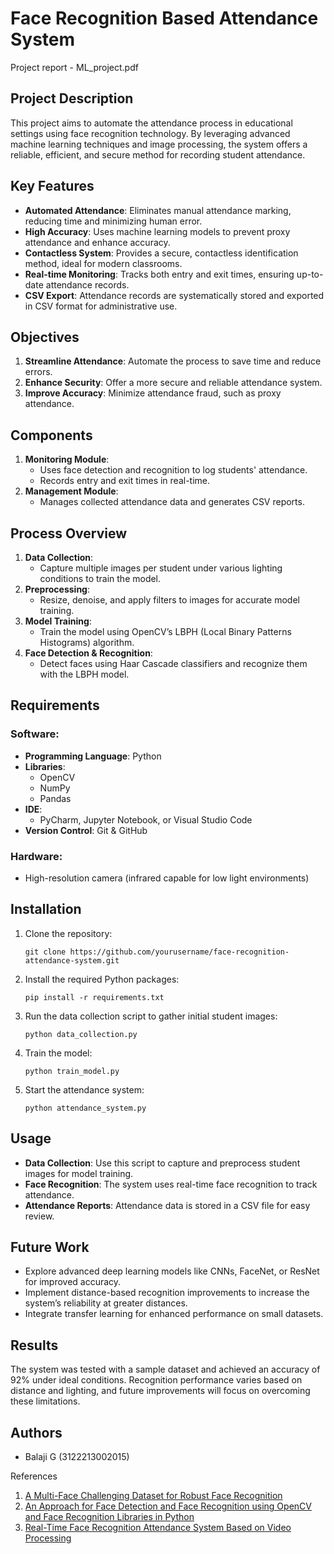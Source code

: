 # Face Recognition Based Attendance System

Project report - ML_project.pdf

## Project Description
This project aims to automate the attendance process in educational settings using face recognition technology. By leveraging advanced machine learning techniques and image processing, the system offers a reliable, efficient, and secure method for recording student attendance.

## Key Features
- **Automated Attendance**: Eliminates manual attendance marking, reducing time and minimizing human error.
- **High Accuracy**: Uses machine learning models to prevent proxy attendance and enhance accuracy.
- **Contactless System**: Provides a secure, contactless identification method, ideal for modern classrooms.
- **Real-time Monitoring**: Tracks both entry and exit times, ensuring up-to-date attendance records.
- **CSV Export**: Attendance records are systematically stored and exported in CSV format for administrative use.

## Objectives
1. **Streamline Attendance**: Automate the process to save time and reduce errors.
2. **Enhance Security**: Offer a more secure and reliable attendance system.
3. **Improve Accuracy**: Minimize attendance fraud, such as proxy attendance.

## Components
1. **Monitoring Module**: 
    - Uses face detection and recognition to log students' attendance.
    - Records entry and exit times in real-time.
2. **Management Module**: 
    - Manages collected attendance data and generates CSV reports.

## Process Overview
1. **Data Collection**: 
    - Capture multiple images per student under various lighting conditions to train the model.
2. **Preprocessing**: 
    - Resize, denoise, and apply filters to images for accurate model training.
3. **Model Training**: 
    - Train the model using OpenCV’s LBPH (Local Binary Patterns Histograms) algorithm.
4. **Face Detection & Recognition**:
    - Detect faces using Haar Cascade classifiers and recognize them with the LBPH model.

## Requirements

### Software:
- **Programming Language**: Python
- **Libraries**: 
    - OpenCV
    - NumPy
    - Pandas
- **IDE**: 
    - PyCharm, Jupyter Notebook, or Visual Studio Code
- **Version Control**: Git & GitHub

### Hardware:
- High-resolution camera (infrared capable for low light environments)

## Installation

1. Clone the repository:
    ```
    git clone https://github.com/yourusername/face-recognition-attendance-system.git
    ```

2. Install the required Python packages:
    ```
    pip install -r requirements.txt
    ```

3. Run the data collection script to gather initial student images:
    ```
    python data_collection.py
    ```

4. Train the model:
    ```
    python train_model.py
    ```

5. Start the attendance system:
    ```
    python attendance_system.py
    ```

## Usage
- **Data Collection**: Use this script to capture and preprocess student images for model training.
- **Face Recognition**: The system uses real-time face recognition to track attendance.
- **Attendance Reports**: Attendance data is stored in a CSV file for easy review.

## Future Work
- Explore advanced deep learning models like CNNs, FaceNet, or ResNet for improved accuracy.
- Implement distance-based recognition improvements to increase the system’s reliability at greater distances.
- Integrate transfer learning for enhanced performance on small datasets.

## Results
The system was tested with a sample dataset and achieved an accuracy of 92% under ideal conditions. Recognition performance varies based on distance and lighting, and future improvements will focus on overcoming these limitations.

## Authors
- Balaji G (3122213002015)

References
1. [A Multi-Face Challenging Dataset for Robust Face Recognition](https://ieeexplore.ieee.org/document/8581283)
2. [An Approach for Face Detection and Face Recognition using OpenCV and Face Recognition Libraries in Python](https://ieeexplore.ieee.org/document/10113066)
3. [Real-Time Face Recognition Attendance System Based on Video Processing](https://ieeexplore.ieee.org/document/10393263)

